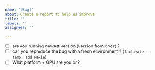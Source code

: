```yaml
---
name: "[Bug]"
about: Create a report to help us improve
title: ''
labels: ''
assignees: ''

---
```


- [ ] are you running newest version (version from docs) ?
- [ ] can you reproduce the bug with a fresh environment ? (`]activate --temp; add Makie`)
- [ ] What platform + GPU are you on?
